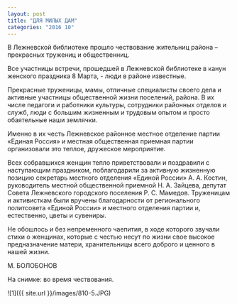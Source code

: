 ```yaml
---
layout: post
title: "ДЛЯ МИЛЫХ ДАМ"
categories: "2016 10"
---
```


В Лежневской библиотеке прошло чествование жительниц района – прекрасных тружениц и общественниц.

Все участницы встречи, прошедшей в Лежневской библиотеке в канун женского праздника 8 Марта, - люди в районе известные.

Прекрасные труженицы, мамы, отличные специалисты своего дела и активные участницы общественной жизни поселений, района. В их числе педагоги и работники культуры, сотрудники районных отделов и служб, люди с большим жизненным и трудовым опытом и просто обаятельные наши землячки.

Именно в их честь Лежневское районное местное отделение партии «Единая Россия» и местная общественная приемная партии организовали это теплое, дружеское мероприятие.

Всех собравшихся женщин тепло приветствовали и поздравили с наступающим праздником, поблагодарили за активную жизненную позицию  секретарь местного отделения «Единой России» А. А. Костин, руководитель местной общественной приемной Н. А. Зайцева, депутат Совета Лежневского городского поселения Р. С. Мамедов. Труженицам и активисткам были вручены благодарности от регионального политсовета «Единой России» и местного отделения партии и, естественно, цветы и сувениры.

Не обошлось и без непременного чаепития, в ходе которого звучали стихи о женщинах, которые с честью несут по жизни свое высокое предназначение матери, хранительницы всего доброго и ценного в нашей жизни.

М. БОЛОБОНОВ

На снимке: во время чествования.

![1]({{ site.url }}/images/810-5.JPG)
